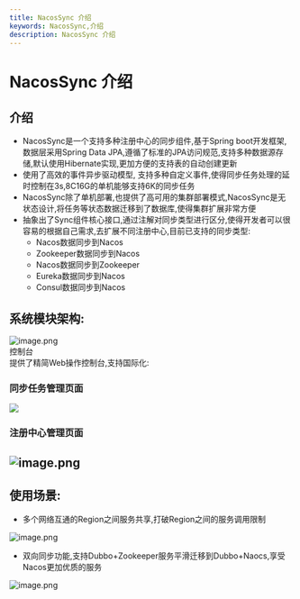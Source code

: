 ```yaml
---
title: NacosSync 介绍
keywords: NacosSync,介绍
description: NacosSync 介绍
---
```


# NacosSync 介绍

## 介绍
* NacosSync是一个支持多种注册中心的同步组件,基于Spring boot开发框架,数据层采用Spring Data JPA,遵循了标准的JPA访问规范,支持多种数据源存储,默认使用Hibernate实现,更加方便的支持表的自动创建更新
* 使用了高效的事件异步驱动模型, 支持多种自定义事件,使得同步任务处理的延时控制在3s,8C16G的单机能够支持6K的同步任务
* NacosSync除了单机部署,也提供了高可用的集群部署模式,NacosSync是无状态设计,将任务等状态数据迁移到了数据库,使得集群扩展非常方便
* 抽象出了Sync组件核心接口,通过注解对同步类型进行区分,使得开发者可以很容易的根据自己需求,去扩展不同注册中心,目前已支持的同步类型:
  * Nacos数据同步到Nacos
  * Zookeeper数据同步到Nacos
  * Nacos数据同步到Zookeeper
  * Eureka数据同步到Nacos
  * Consul数据同步到Nacos
<a name="d384971e"></a>
## 系统模块架构:
![image.png](https://img.alicdn.com/tfs/TB12VPaJVzqK1RjSZSgXXcpAVXa-886-752.png)<br />控制台<br />提供了精简Web操作控制台,支持国际化:<br />
<a name="b3408d06"></a>
### 同步任务管理页面
![](https://img.alicdn.com/tfs/TB1eSYyJ5LaK1RjSZFxXXamPFXa-2866-1064.png)
<a name="091bc34b"></a>
### 注册中心管理页面
<a name="53fdb015"></a>
## ![image.png](https://img.alicdn.com/tfs/TB1e_rdJ7voK1RjSZFNXXcxMVXa-2876-1124.png)
<a name="f6a633db"></a>
## 使用场景:
* 多个网络互通的Region之间服务共享,打破Region之间的服务调用限制

![image.png](https://img.alicdn.com/tfs/TB1Mo6yJ4jaK1RjSZKzXXXVwXXa-1136-798.png)

* 双向同步功能,支持Dubbo+Zookeeper服务平滑迁移到Dubbo+Naocs,享受Nacos更加优质的服务

![image.png](https://img.alicdn.com/tfs/TB1Dza8J9zqK1RjSZPxXXc4tVXa-1728-838.png)